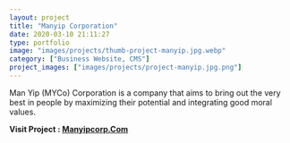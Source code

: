```yaml
---
layout: project
title: "Manyip Corporation"
date: 2020-03-10 21:11:27
type: portfolio
image: "images/projects/thumb-project-manyip.jpg.webp"
category: ["Business Website, CMS"]
project_images: ["images/projects/project-manyip.jpg.png"]
---
```




Man Yip (MYCo) Corporation is a company that aims to bring out the very best in people by maximizing their potential and integrating good moral values.

**Visit Project : [Manyipcorp.Com](https://manyipcorp.com/)**
